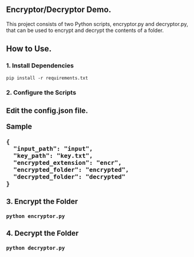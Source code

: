 <h2>Encryptor/Decryptor Demo.</h2>
This project consists of two Python scripts, encryptor.py and decryptor.py, that can be used to encrypt and decrypt the contents of a folder.

<h2>How to Use.</h2>
<h3>1. Install Dependencies</h3>
  
    pip install -r requirements.txt

<h3><strong>2. Configure the Scripts<strong><h3>
<p>Edit the <strong>config.json</strong> file.<p>Sample
  
    {
      "input_path": "input",
      "key_path": "key.txt",
      "encrypted_extension": "encr",
      "encrypted_folder": "encrypted",
      "decrypted_folder": "decrypted"    
    }
<h3>3. Encrypt the Folder</h3>

    python encryptor.py

<h3>4. Decrypt the Folder</h3>

    python decryptor.py
    